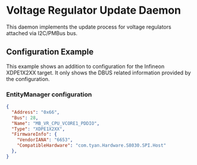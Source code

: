 # Voltage Regulator Update Daemon

This daemon implements the update process for voltage regulators attached via
I2C/PMBus bus.

## Configuration Example

This example shows an addition to configuration for the Infineon XDPE1X2XX target. It
only shows the DBUS related information provided by the configuration.

### EntityManager configuration

```json
{
  "Address": "0x66",
  "Bus": 28,
  "Name": "MB_VR_CPU_VCORE1_PDDIO",
  "Type": "XDPE1X2XX",
  "FirmwareInfo": {
    "VendorIANA": "6653",
    "CompatibleHardware": "com.tyan.Hardware.S8030.SPI.Host"
  },
}
```
